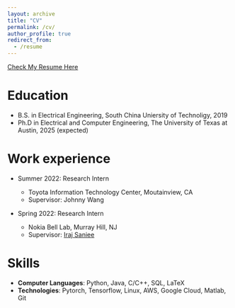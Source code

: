 ```yaml
---
layout: archive
title: "CV"
permalink: /cv/
author_profile: true
redirect_from:
  - /resume
---
```

[Check My Resume Here](https://drive.google.com/file/d/1Zwrblc06spb-ZaJEg__K17OvjFowA4zr/view?usp=sharing)

Education
======
* B.S. in Electrical Engineering, South China Uniersity of Technoligy, 2019
* Ph.D in Electrical and Computer Engineering, The University of Texas at Austin, 2025 (expected)

Work experience
======
* Summer 2022: Research Intern
  * Toyota Information Technology Center, Moutainview, CA
  * Supervisor: Johnny Wang 

* Spring 2022: Research Intern
  * Nokia Bell Lab, Murray Hill, NJ
  * Supervisor: [Iraj Saniee](https://www.bell-labs.com/about/researcher-profiles/irajsaniee/#gref)
  
Skills
======
* **Computer Languages**: Python, Java, C/C++, SQL, LaTeX
* **Technologies**: Pytorch, Tensorflow, Linux, AWS, Google Cloud, Matlab, Git


